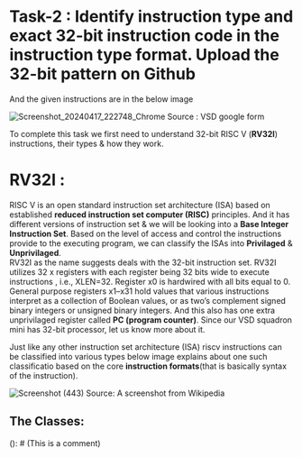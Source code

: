 # Task-2 : Identify instruction type and exact 32-bit instruction code in the instruction type format. Upload the 32-bit pattern on Github 

And the given instructions are in the below image 

![Screenshot_20240417_222748_Chrome](https://github.com/tejasbg19/VSD-squadron-mini-internship/assets/163899793/ece4505e-cee7-47ca-92f1-07aefaca42e3)
Source : VSD google form



To complete this task we first need to understand 32-bit RISC V (**RV32I**) instructions, their types & how they work.

# RV32I :

  RISC V is an open standard instruction set architecture (ISA) based on established **reduced instruction set computer (RISC)** principles. 
 And it has different versions of instruction set & we will be looking into a **Base Integer Instruction Set**. Based on the level of access and control the instructions provide to the executing program, we can classify the ISAs into **Privilaged** & **Unprivilaged**.
 <br>
 RV32I as the name suggests deals with the 32-bit instruction set. RV32I utilizes 32 x registers with each register being 32 bits wide to execute instructions , i.e., XLEN=32. Register x0 is hardwired with all bits equal to 0. General purpose registers x1–x31 hold values that various instructions interpret as a collection of Boolean values, or as two’s complement signed binary integers or unsigned binary integers. And this also has one extra unprivilaged register called **PC (program counter)**.
 Since our VSD squadron mini has 32-bit processor, let us know more about it.

 Just like any other instruction set architecture (ISA) riscv instructions can be classified into various types below image explains about one such classificatio based on the core **instruction formats**(that is basically syntax of the instruction).


![Screenshot (443)](https://github.com/tejasbg19/VSD-squadron-mini-internship/assets/163899793/ca09ea17-a7c5-417a-a610-4953d962e3b7)
Source: A screenshot from Wikipedia

## The Classes:

 (): # (This is a comment)











